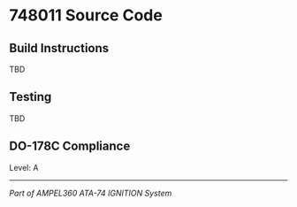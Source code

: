 # 748011 Source Code

## Build Instructions

TBD

## Testing

TBD

## DO-178C Compliance

Level: A

---

*Part of AMPEL360 ATA-74 IGNITION System*
